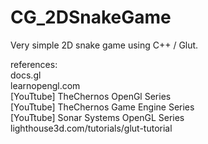 # CG_2DSnakeGame

Very simple 2D snake game using C++ / Glut. 

references:  
docs.gl  
learnopengl.com  
[YouTtube] TheChernos OpenGl Series  
[YouTtube] TheChernos Game Engine Series  
[YouTtube] Sonar Systems OpenGL Series  
lighthouse3d.com/tutorials/glut-tutorial  
